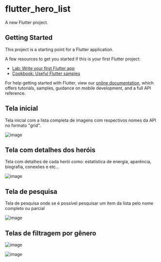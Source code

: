 # flutter_hero_list

A new Flutter project.

## Getting Started

This project is a starting point for a Flutter application.

A few resources to get you started if this is your first Flutter project:

- [Lab: Write your first Flutter app](https://flutter.dev/docs/get-started/codelab)
- [Cookbook: Useful Flutter samples](https://flutter.dev/docs/cookbook)

For help getting started with Flutter, view our
[online documentation](https://flutter.dev/docs), which offers tutorials,
samples, guidance on mobile development, and a full API reference.

## Tela inicial 

Tela inicial com a lista completa de imagens com respectivos nomes da API no formato "grid".

![image](images/herosuper1.jpg)

## Tela com detalhes dos heróis

Tela com detalhes de cada herói como: estatística de energia, aparência, biografia, conexões e etc...

![image](images/screenshot3.jpg)

## Tela de pesquisa

Tela de pesquisa onde se é possível pesquisar um ítem da lista pelo nome completo ou parcial

![image](images/screenshot2.jpg)

## Telas de filtragem por gênero

![image](images/herosuper2.jpg)

![image](images/herosuper3.jpg)
